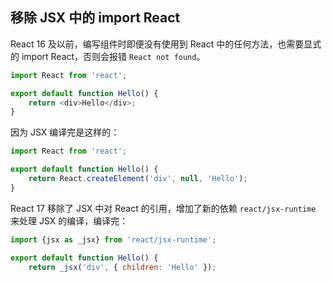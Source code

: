 ## 移除 JSX 中的 import React 

React 16 及以前，编写组件时即便没有使用到 React 中的任何方法，也需要显式的 import React，否则会报错 `React not found`。
```js
import React from 'react';

export default function Hello() {
    return <div>Hello</div>;
}
```

因为 JSX 编译完是这样的：

```js
import React from 'react';

export default function Hello() {
    return React.createElement('div', null, 'Hello');
}
```

React 17 移除了 JSX 中对 React 的引用，增加了新的依赖 `react/jsx-runtime` 来处理 JSX 的编译，编译完：

```js
import {jsx as _jsx} from 'react/jsx-runtime';

export default function Hello() {
    return _jsx('div', { children: 'Hello' });
```

